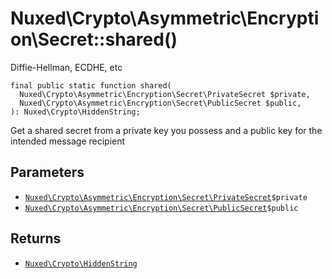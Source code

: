 # Nuxed\\Crypto\\Asymmetric\\Encryption\\Secret::shared()




Diffie-Hellman, ECDHE, etc




``` Hack
final public static function shared(
  Nuxed\Crypto\Asymmetric\Encryption\Secret\PrivateSecret $private,
  Nuxed\Crypto\Asymmetric\Encryption\Secret\PublicSecret $public,
): Nuxed\Crypto\HiddenString;
```




Get a shared secret from a private key you possess and a public key for
the intended message recipient




## Parameters




+ [` Nuxed\Crypto\Asymmetric\Encryption\Secret\PrivateSecret `](<class.Nuxed.Crypto.Asymmetric.Encryption.Secret.PrivateSecret.md>)`` $private ``
+ [` Nuxed\Crypto\Asymmetric\Encryption\Secret\PublicSecret `](<class.Nuxed.Crypto.Asymmetric.Encryption.Secret.PublicSecret.md>)`` $public ``




## Returns




* [` Nuxed\Crypto\HiddenString `](<class.Nuxed.Crypto.HiddenString.md>)